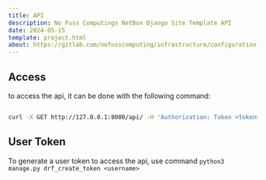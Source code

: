 ```yaml
---
title: API
description: No Fuss Computings NetBox Django Site Template API
date: 2024-05-15
template: project.html
about: https://gitlab.com/nofusscomputing/infrastructure/configuration-management/django_app
---
```



## Access

to access the api, it can be done with the following command:

``` bash

curl -X GET http://127.0.0.1:8000/api/ -H 'Authorization: Token <token>'

```


## User Token

To generate a user token to access the api, use command `python3 manage.py drf_create_token <username>`
